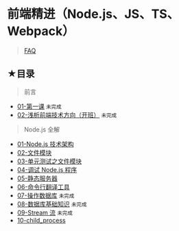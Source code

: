 # 前端精进（Node.js、JS、TS、Webpack）

> [FAQ](./faq.md)

## ★目录

> 前言

- [01-第一课](./01.md) `未完成`
- [02-浅析前端技术方向（开班）](./02.md) `未完成`

> Node.js 全解

- [01-Node.js 技术架构](./01/01.md)
- [02-文件模块](./01/02.md)
- [03-单元测试之文件模块](./01/03.md)
- [04-调试 Node.js 程序](./01/04.md)
- [05-静态服务器](./01/05.md)
- [06-命令行翻译工具](./01/06.md)
- [07-操作数据库](./01/07.md) `未完成`
- [08-数据库基础知识](./01/08.md) `未完成`
- [09-Stream 流](./01/09.md) `未完成`
- [10-child_process](./01/10.md)